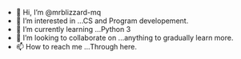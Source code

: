 - 👋 Hi, I’m @mrblizzard-mq
- 👀 I’m interested in ...CS and Program developement.
- 🌱 I’m currently learning ...Python 3
- 💞️ I’m looking to collaborate on ...anything to gradually learn more.
- 📫 How to reach me ...Through here.

<!---
mrblizzard-mq/mrblizzard-mq is a ✨ special ✨ repository because its `README.md` (this file) appears on your GitHub profile.
You can click the Preview link to take a look at your changes.
--->
